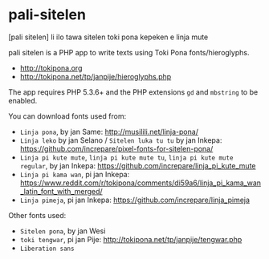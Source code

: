 # pali-sitelen

[pali sitelen] li ilo tawa sitelen toki pona kepeken e linja mute

pali sitelen is a PHP app to write texts using Toki Pona fonts/hieroglyphs.

- http://tokipona.org
- http://tokipona.net/tp/janpije/hieroglyphs.php

The app requires PHP 5.3.6+ and the PHP extensions `gd` and `mbstring` to be enabled.

You can download fonts used from:

- `Linja pona`, by jan Same: http://musilili.net/linja-pona/
- `Linja leko` by jan Selano / `Sitelen luka tu tu` by jan Inkepa: https://github.com/increpare/pixel-fonts-for-sitelen-pona/
- `Linja pi kute mute`, `linja pi kute mute tu`, `linja pi kute mute regular`, by jan Inkepa: https://github.com/increpare/linja_pi_kute_mute
- `Linja pi kama wan`, pi jan Inkepa: https://www.reddit.com/r/tokipona/comments/di59a6/linja_pi_kama_wan_latin_font_with_merged/
- `Linja pimeja`, pi jan Inkepa: https://github.com/increpare/linja_pimeja

Other fonts used:
- `Sitelen pona`, by jan Wesi
- `toki tengwar`, pi jan Pije: http://tokipona.net/tp/janpije/tengwar.php
- `Liberation sans`
